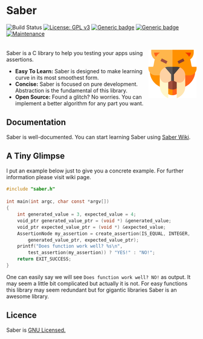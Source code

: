 # Saber
![Build Status](https://travis-ci.com/ThankfulBird/ctring.svg?branch=master)  [![License: GPL v3](https://img.shields.io/badge/License-GPLv3-blue.svg)](https://www.gnu.org/licenses/gpl-3.0) [![Generic badge](https://img.shields.io/badge/version-v0.2.3-brightgreen.svg)](https://shields.io/) [![Generic badge](https://img.shields.io/badge/size-4.49kB-blueviolet.svg)](https://shields.io/) [![Maintenance](https://img.shields.io/badge/Maintained%3F-yes-green.svg)](https://GitHub.com/Naereen/StrapDown.js/graphs/commit-activity)
<br><br><br><img width="128" src="./img/project-icon.png" align="right">
Saber is a C library to help you testing your apps using assertions.
* __Easy To Learn:__ Saber is designed to make learning curve in its most smoothest form.
* __Concise:__ Saber is focused on pure development. Abstraction is the fundamental of this library.
* __Open Source:__ Found a glitch? No worries. You can implement a better algorithm for any part you want.

## Documentation
Saber is well-documented. You can start learning Saber using [Saber Wiki](https://github.com/ThankfulBird/saber/wiki).

## A Tiny Glimpse
I put an example below just to give you a concrete example. For further information please visit wiki page.
```c
#include "saber.h"

int main(int argc, char const *argv[])
{
    int generated_value = 3, expected_value = 4;
    void_ptr generated_value_ptr = (void *) &generated_value;
    void_ptr expected_value_ptr = (void *) &expected_value;
    AssertionNode my_assertion = create_assertion(IS_EQUAL, INTEGER,
        generated_value_ptr, expected_value_ptr);
    printf("Does function work well? %s\n",
        test_assertion(my_assertion)) ? "YES!" : "NO!";
    return EXIT_SUCCESS;
}
```
One can easily say we will see `Does function work well? NO!` as output. It may seem a little bit complicated but actually it is not. For easy functions this library may seem redundant but for gigantic libraries Saber is an awesome library.

## Licence 
Saber is [GNU Licensed.](https://github.com/ThankfulBird/ctring/blob/master/LICENSE)